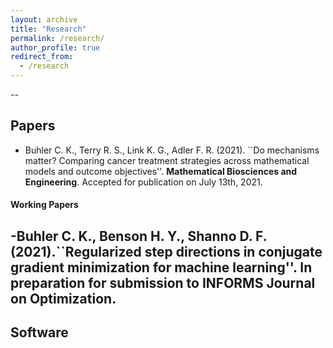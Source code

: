 ```yaml
---
layout: archive
title: "Research"
permalink: /research/
author_profile: true
redirect_from:
  - /research
---
```

--
## Papers 


- Buhler C. K., Terry R. S., Link K. G., Adler F. R. (2021). ``Do mechanisms matter?  Comparing cancer treatment strategies across mathematical models and outcome objectives''. **Mathematical Biosciences and Engineering**. Accepted for publication on July 13th, 2021. 

####  Working Papers 

-Buhler C. K., Benson H. Y., Shanno D. F. (2021).``Regularized step directions in conjugate gradient minimization for machine learning''. In preparation for submission to **INFORMS Journal on Optimization**.
---

## Software

